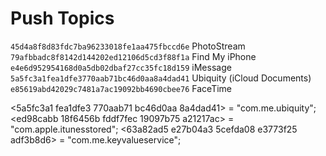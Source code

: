 Push Topics
===========

`45d4a8f8d83fdc7ba96233018fe1aa475fbccd6e` PhotoStream
`79afbbadc8f8142d144202ed12106d5cd3f88f1a` Find My iPhone
`e4e6d952954168d0a5db02dbaf27cc35fc18d159` iMessage
`5a5fc3a1fea1dfe3770aab71bc46d0aa8a4dad41` Ubiquity (iCloud Documents)
`e85619abd42029c7481a7ac19092bb4690cbee76` FaceTime

<5a5fc3a1 fea1dfe3 770aab71 bc46d0aa 8a4dad41> = "com.me.ubiquity";
<ed98cabb 18f6456b fddf7fec 19097b75 a21217ac> = "com.apple.itunesstored";
<63a82ad5 e27b04a3 5cefda08 e3773f25 adf3b8d6> = "com.me.keyvalueservice";
